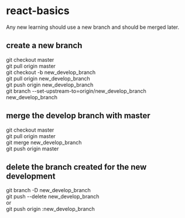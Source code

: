 # react-basics


Any new learning should use a new branch and should be merged later.
## create a new branch
git checkout master<br />
git pull origin master<br />
git checkout -b new_develop_branch<br />
git pull origin new_develop_branch<br />
git push origin new_develop_branch<br />
git branch --set-upstream-to=origin/new_develop_branch new_develop_branch<br/>

## merge the develop branch with master
git checkout master<br />
git pull origin master<br />
git merge new_develop_branch<br />
git push origin master<br />

## delete the branch created for the new development
git branch -D new_develop_branch<br />
git push --delete new_develop_branch<br />
or <br />
git push origin :new_develop_branch<br />

